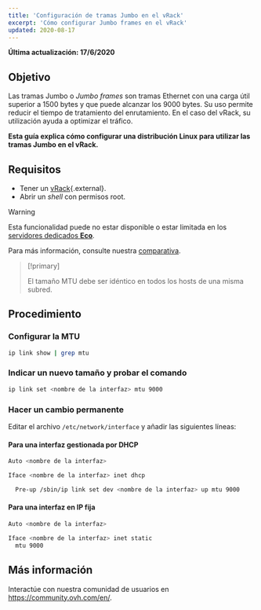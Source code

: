 ```yaml
---
title: 'Configuración de tramas Jumbo en el vRack'
excerpt: 'Cómo configurar Jumbo frames en el vRack'
updated: 2020-08-17
---
```


**Última actualización: 17/6/2020**

## Objetivo

Las tramas Jumbo o *Jumbo frames* son tramas Ethernet con una carga útil superior a 1500 bytes y que puede alcanzar los 9000 bytes. Su uso permite reducir el tiempo de tratamiento del enrutamiento. En el caso del vRack, su utilización ayuda a optimizar el tráfico.

**Esta guía explica cómo configurar una distribución Linux para utilizar las tramas Jumbo en el vRack.**

## Requisitos

- Tener un [vRack](https://www.ovh.es/soluciones/vrack/){.external}.
- Abrir un *shell* con permisos root.

> [!warning]
> Esta funcionalidad puede no estar disponible o estar limitada en los [servidores dedicados **Eco**](https://eco.ovhcloud.com/es-es/about/).
>
> Para más información, consulte nuestra [comparativa](https://eco.ovhcloud.com/es-es/compare/).

> [!primary]
>
> El tamaño MTU debe ser idéntico en todos los hosts de una misma subred. 
>

## Procedimiento

### Configurar la MTU

```sh
ip link show | grep mtu
```

### Indicar un nuevo tamaño y probar el comando

```sh
ip link set <nombre de la interfaz> mtu 9000
```

### Hacer un cambio permanente 

Editar el archivo `/etc/network/interface` y añadir las siguientes líneas:

#### Para una interfaz gestionada por DHCP

```sh
Auto <nombre de la interfaz>

Iface <nombre de la interfaz> inet dhcp

  Pre-up /sbin/ip link set dev <nombre de la interfaz> up mtu 9000
```

#### Para una interfaz en IP fija

```sh
Auto <nombre de la interfaz>

Iface <nombre de la interfaz> inet static
  mtu 9000
```

## Más información

Interactúe con nuestra comunidad de usuarios en <https://community.ovh.com/en/>.
